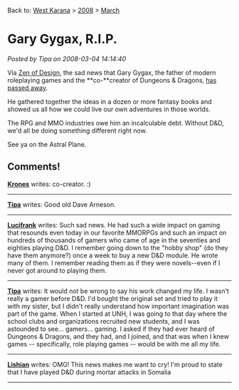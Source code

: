 Back to: [West Karana](/posts/westkarana.md) > [2008](/posts/2008/westkarana.md) > [March](./westkarana.md)
# Gary Gygax, R.I.P.

*Posted by Tipa on 2008-03-04 14:14:40*

Via [Zen of Design](http://www.zenofdesign.com/?p=1019), the sad news that Gary Gygax, the father of modern roleplaying games and the **co-**creator of Dungeons & Dragons, [has passed away](http://www.freeyabb.com/phpbb/viewtopic.php?t=4373&mforum=trolllordgames).

He gathered together the ideas in a dozen or more fantasy books and showed us all how we could live our own adventures in those worlds.

The RPG and MMO industries owe him an incalculable debt. Without D&D, we'd all be doing something different right now.

See ya on the Astral Plane.

## Comments!

**[Krones](http://www.plaguelands.com)** writes: co-creator. :)

---

**[Tipa](https://chasingdings.com)** writes: Good old Dave Arneson.

---

**[Lucifrank](http://tenfoldhate.com)** writes: Such sad news. He had such a wide impact on gaming that resounds even today in our favorite MMORPGs and such an impact on hundreds of thousands of gamers who came of age in the seventies and eighties playing D&D. I remember going down to the "hobby shop" (do they have them anymore?) once a week to buy a new D&D module. He wrote many of them. I remember reading them as if they were novels--even if I never got around to playing them.

---

**[Tipa](https://chasingdings.com)** writes: It would not be wrong to say his work changed my life. I wasn't really a gamer before D&D. I'd bought the original set and tried to play it with my sister, but I didn't really understand how important imagination was part of the game. When I started at UNH, I was going to that day where the school clubs and organizations recruited new students, and I was astounded to see... gamers... gaming. I asked if they had ever heard of Dungeons & Dragons, and they had, and I joined, and that was when I knew games -- specifically, role playing games -- would be with me all my life.

---

**[Lishian](http://lishian.wordpress.com)** writes: OMG! This news makes me want to cry! I'm proud to state that I have played D&D during mortar attacks in Somalia

---

